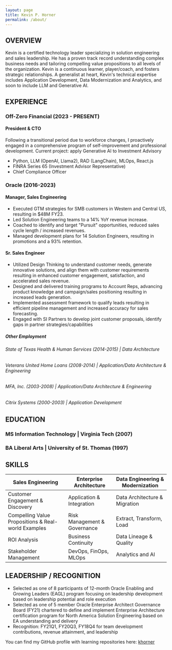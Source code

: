 ```yaml
---
layout: page
title: Kevin P. Horner
permalink: /about/
---
```


## OVERVIEW
Kevin is a certified technology leader specializing in solution engineering and sales leadership. He has a proven track record understanding complex business needs and tailoring compelling value propositions to all levels of the organization. Kevin is a continuous learner, player/coach, and fosters strategic relationships. A generalist at heart, Kevin's technical expertise includes Application Development, Data Modernization and Analytics, and soon to include LLM and Generative AI.

## EXPERIENCE
### Off-Zero Financial (2023 - PRESENT)
#### President & CTO
Following a transitional period due to workforce changes, I proactively engaged in a comprehensive program of self-improvement and professional development. Current project: apply Generative AI to Investment Advisory
- Python, LLM (OpenAI, Llama2), RAD (LangChain), MLOps, React.js
- FINRA Series 65 (Investment Advisor Representative)
- Chief Compliance Officer

### Oracle (2016-2023)
#### Manager, Sales Engineering
- Executed GTM strategies for SMB customers in Western and Central US, resulting in $48M FY23.
- Led Solution Engineering teams to a 14% YoY revenue increase.
- Coached to identify and target "Pursuit" opportunities, reduced sales cycle length / increased revenues.
- Managed development plans for 14 Solution Engineers, resulting in promotions and a 93% retention. 

#### Sr. Sales Engineer
- Utilized Design Thinking to understand customer needs, generate innovative solutions, and align them with customer requirements resulting in enhanced customer engagement, satisfaction, and accelerated sales revenue.
- Designed and delivered training programs to Account Reps, advancing product knowledge and campaign/sales positioning resulting in increased leads generation. 
- Implemented assessment framework to qualify leads resulting in efficient pipeline management and increased accuracy for sales forecasting.
- Engaged with SI Partners to develop joint customer proposals, identify gaps in partner strategies/capabilities 

##### Other Employment
###### State of Texas Health & Human Services (2014-2015) | Data Architecture
###### Veterans United Home Loans (2008-2014) | Application/Data Architecture & Engineering
###### MFA, Inc. (2003-2008) | Application/Data Architecture & Engineering
###### Citrix Systems (2000-2003) | Application Development

## EDUCATION
### MS Information Technology | Virginia Tech (2007)
### BA Liberal Arts | University of St. Thomas (1997)

## SKILLS

Sales Engineering | Enterprise Architecture | Data Engineering & Modernization
-------------------------------- | ---------------- | ------------------------------------
Customer Engagement & Discovery | Application & Integration | Data Architecture & Migration
Compelling Value Propositions & Real-world Examples | Risk Management & Governance | Extract, Transform, Load
ROI Analysis | Business Continuity | Data Lineage & Quality
Stakeholder Management | DevOps, FinOps, MLOps | Analytics and AI

## LEADERSHIP / RECOGNITION
- Selected as one of 8 participants of 12-month Oracle Enabling and Growing Leaders (EAGL) program focusing on leadership development based on leadership potential and role execution
- Selected as one of 5 member Oracle Enterprise Architect Governance Board (FY21) chartered to define and implement Enterprise Architecture certification program for North America Solution Engineering based on EA understanding and delivery
- Recognition: FY21Q1, FY20Q3, FY18Q4 for team development contributions, revenue attainment, and leadership

You can find my GitHub profile with learning repositories here: 
[khorner](https://github.com/khorner)
